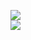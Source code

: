 [![](https://img.shields.io/badge/Made%20With-Github%20Spray-lightgrey.svg?style=for-the-badge&logo=github)](https://github.com/Annihil/github-spray#4826)  
[![](https://i.imgur.com/2DrTn0Z.gif)](https://github.com/Annihil/github-spray)